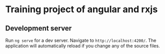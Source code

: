 # Training project of angular and rxjs  

## Development server

Run `ng serve` for a dev server. Navigate to `http://localhost:4200/`. The application will automatically reload if you change any of the source files.
